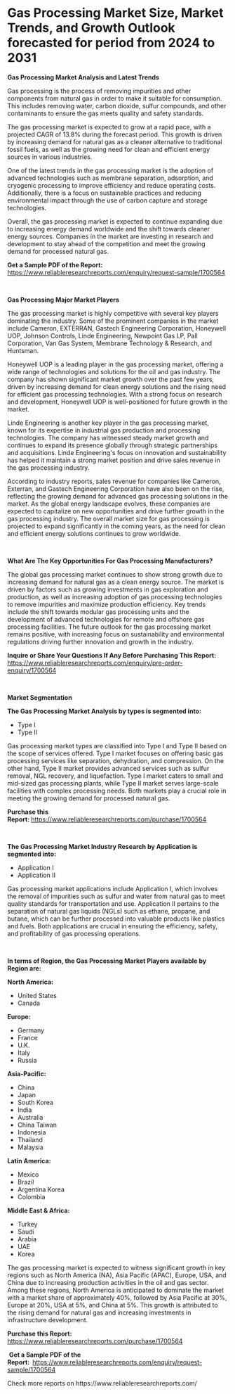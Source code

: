 <p><h1>Gas Processing Market Size, Market Trends, and Growth Outlook forecasted for period from 2024 to 2031</h1></p><p><strong>Gas Processing Market Analysis and Latest Trends</strong></p>
<p><p>Gas processing is the process of removing impurities and other components from natural gas in order to make it suitable for consumption. This includes removing water, carbon dioxide, sulfur compounds, and other contaminants to ensure the gas meets quality and safety standards.</p><p>The gas processing market is expected to grow at a rapid pace, with a projected CAGR of 13.8% during the forecast period. This growth is driven by increasing demand for natural gas as a cleaner alternative to traditional fossil fuels, as well as the growing need for clean and efficient energy sources in various industries.</p><p>One of the latest trends in the gas processing market is the adoption of advanced technologies such as membrane separation, adsorption, and cryogenic processing to improve efficiency and reduce operating costs. Additionally, there is a focus on sustainable practices and reducing environmental impact through the use of carbon capture and storage technologies.</p><p>Overall, the gas processing market is expected to continue expanding due to increasing energy demand worldwide and the shift towards cleaner energy sources. Companies in the market are investing in research and development to stay ahead of the competition and meet the growing demand for processed natural gas.</p></p>
<p><strong>Get a Sample PDF of the Report:&nbsp;</strong> <a href="https://www.reliableresearchreports.com/enquiry/request-sample/1700564">https://www.reliableresearchreports.com/enquiry/request-sample/1700564</a></p>
<p>&nbsp;</p>
<p><strong>Gas Processing Major Market Players</strong></p>
<p><p>The gas processing market is highly competitive with several key players dominating the industry. Some of the prominent companies in the market include Cameron, EXTERRAN, Gastech Engineering Corporation, Honeywell UOP, Johnson Controls, Linde Engineering, Newpoint Gas LP, Pall Corporation, Van Gas System, Membrane Technology & Research, and Huntsman.</p><p>Honeywell UOP is a leading player in the gas processing market, offering a wide range of technologies and solutions for the oil and gas industry. The company has shown significant market growth over the past few years, driven by increasing demand for clean energy solutions and the rising need for efficient gas processing technologies. With a strong focus on research and development, Honeywell UOP is well-positioned for future growth in the market.</p><p>Linde Engineering is another key player in the gas processing market, known for its expertise in industrial gas production and processing technologies. The company has witnessed steady market growth and continues to expand its presence globally through strategic partnerships and acquisitions. Linde Engineering's focus on innovation and sustainability has helped it maintain a strong market position and drive sales revenue in the gas processing industry.</p><p>According to industry reports, sales revenue for companies like Cameron, Exterran, and Gastech Engineering Corporation have also been on the rise, reflecting the growing demand for advanced gas processing solutions in the market. As the global energy landscape evolves, these companies are expected to capitalize on new opportunities and drive further growth in the gas processing industry. The overall market size for gas processing is projected to expand significantly in the coming years, as the need for clean and efficient energy solutions continues to grow worldwide.</p></p>
<p>&nbsp;</p>
<p><strong>What Are The Key Opportunities For Gas Processing Manufacturers?</strong></p>
<p><p>The global gas processing market continues to show strong growth due to increasing demand for natural gas as a clean energy source. The market is driven by factors such as growing investments in gas exploration and production, as well as increasing adoption of gas processing technologies to remove impurities and maximize production efficiency. Key trends include the shift towards modular gas processing units and the development of advanced technologies for remote and offshore gas processing facilities. The future outlook for the gas processing market remains positive, with increasing focus on sustainability and environmental regulations driving further innovation and growth in the industry.</p></p>
<p><strong>Inquire or Share Your Questions If Any Before Purchasing This Report:</strong> <a href="https://www.reliableresearchreports.com/enquiry/pre-order-enquiry/1700564">https://www.reliableresearchreports.com/enquiry/pre-order-enquiry/1700564</a></p>
<p>&nbsp;</p>
<p><strong>Market Segmentation</strong></p>
<p><strong>The Gas Processing Market Analysis by types is segmented into:</strong></p>
<p><ul><li>Type I</li><li>Type II</li></ul></p>
<p><p>Gas processing market types are classified into Type I and Type II based on the scope of services offered. Type I market focuses on offering basic gas processing services like separation, dehydration, and compression. On the other hand, Type II market provides advanced services such as sulfur removal, NGL recovery, and liquefaction. Type I market caters to small and mid-sized gas processing plants, while Type II market serves large-scale facilities with complex processing needs. Both markets play a crucial role in meeting the growing demand for processed natural gas.</p></p>
<p><strong>Purchase this Report:&nbsp;</strong><a href="https://www.reliableresearchreports.com/purchase/1700564">https://www.reliableresearchreports.com/purchase/1700564</a></p>
<p>&nbsp;</p>
<p><strong>The Gas Processing Market Industry Research by Application is segmented into:</strong></p>
<p><ul><li>Application I</li><li>Application II</li></ul></p>
<p><p>Gas processing market applications include Application I, which involves the removal of impurities such as sulfur and water from natural gas to meet quality standards for transportation and use. Application II pertains to the separation of natural gas liquids (NGLs) such as ethane, propane, and butane, which can be further processed into valuable products like plastics and fuels. Both applications are crucial in ensuring the efficiency, safety, and profitability of gas processing operations.</p></p>
<p>&nbsp;</p>
<p><strong>In terms of Region, the Gas Processing Market Players available by Region are:</strong></p>
<p>
    <p> <strong> North America: </strong>
        <ul>
            <li>United States</li>
            <li>Canada</li>
        </ul>
        </p> 
    <p> <strong> Europe: </strong>
        <ul>
            <li>Germany</li>
            <li>France</li>
            <li>U.K.</li>
            <li>Italy</li>
            <li>Russia</li>
        </ul>
        </p> 
    <p> <strong> Asia-Pacific: </strong>
        <ul>
            <li>China</li>
            <li>Japan</li>
            <li>South Korea</li>
            <li>India</li>
            <li>Australia</li>
            <li>China Taiwan</li>
            <li>Indonesia</li>
            <li>Thailand</li>
            <li>Malaysia</li>
        </ul>
        </p> 
    <p> <strong> Latin America: </strong>
        <ul>
            <li>Mexico</li>
            <li>Brazil</li>
            <li>Argentina Korea</li>
            <li>Colombia</li>
        </ul>
        </p> 
    <p> <strong> Middle East & Africa: </strong>
        <ul>
            <li>Turkey</li>
            <li>Saudi</li>
            <li>Arabia</li>
            <li>UAE</li>
            <li>Korea</li>
        </ul>
    </p>
    </p>
<p><p>The gas processing market is expected to witness significant growth in key regions such as North America (NA), Asia Pacific (APAC), Europe, USA, and China due to increasing production activities in the oil and gas sector. Among these regions, North America is anticipated to dominate the market with a market share of approximately 40%, followed by Asia Pacific at 30%, Europe at 20%, USA at 5%, and China at 5%. This growth is attributed to the rising demand for natural gas and increasing investments in infrastructure development.</p></p>
<p><strong>Purchase this Report: </strong><a href="https://www.reliableresearchreports.com/purchase/1700564">https://www.reliableresearchreports.com/purchase/1700564</a></p>
<p>&nbsp;<strong>Get a Sample PDF of the Report:&nbsp;&nbsp;</strong><a href="https://www.reliableresearchreports.com/enquiry/request-sample/1700564">https://www.reliableresearchreports.com/enquiry/request-sample/1700564</a></p>
<p><strong></strong></p>
<p>Check more reports on https://www.reliableresearchreports.com/</p>